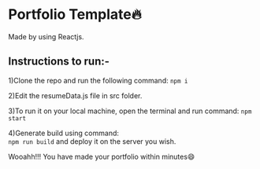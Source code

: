 # Portfolio Template:fire:
Made by using Reactjs.

## Instructions to run:-  

1)Clone the repo and run the following command:
```npm i```  

2)Edit the resumeData.js file in src folder.

3)To run it on your local machine, open the terminal and run command: 
```npm start```

4)Generate build using command:  
 ```npm run build```
 and deploy it on the server you wish.

Wooahh!!! You have made your portfolio within minutes:smile:
